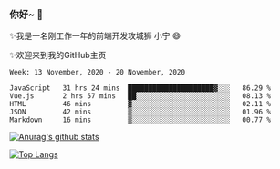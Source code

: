 ### 你好~  👋

✨我是一名刚工作一年的前端开发攻城狮 小宁 😄

✨欢迎来到我的GitHub主页
<!--
**7148505/7148505** is a ✨ _special_ ✨ repository because its `README.md` (this file) appears on your GitHub profile.

Here are some ideas to get you started:

- 🔭 I’m currently working on ...
- 🌱 I’m currently learning ...
- 👯 I’m looking to collaborate on ...
- 🤔 I’m looking for help with ...
- 💬 Ask me about ...
- 📫 How to reach me: ...
- 😄 Pronouns: ...
- ⚡ Fun fact: ...
-->

<!--START_SECTION:waka-->
```text
Week: 13 November, 2020 - 20 November, 2020

JavaScript   31 hrs 24 mins  █████████████████████▓░░░   86.29 % 
Vue.js       2 hrs 57 mins   ██░░░░░░░░░░░░░░░░░░░░░░░   08.13 % 
HTML         46 mins         ▓░░░░░░░░░░░░░░░░░░░░░░░░   02.11 % 
JSON         42 mins         ▒░░░░░░░░░░░░░░░░░░░░░░░░   01.96 % 
Markdown     16 mins         ▒░░░░░░░░░░░░░░░░░░░░░░░░   00.77 % 
```
<!--END_SECTION:waka-->

[![Anurag's github stats](https://github-readme-stats.vercel.app/api?username=ZhangNing-debug)](https://github.com/anuraghazra/github-readme-stats)

[![Top Langs](https://github-readme-stats.vercel.app/api/top-langs/?username=ZhangNing-debug&layout=compact)](https://github.com/anuraghazra/github-readme-stats)
